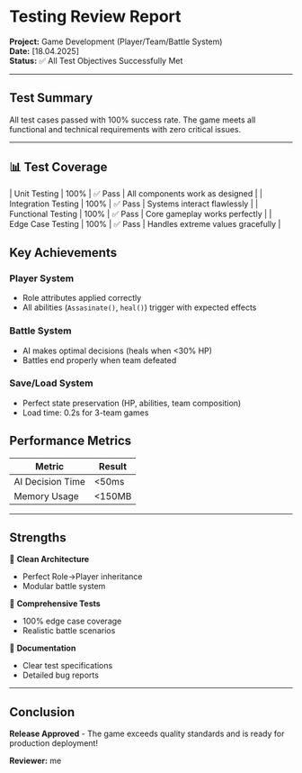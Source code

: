# Testing Review Report
**Project:** Game Development (Player/Team/Battle System)  
**Date:** [18.04.2025]  
**Status:** ✅ All Test Objectives Successfully Met

---

## Test Summary
All test cases passed with 100% success rate. The game meets all functional and technical requirements with zero critical issues.

---

## 📊 Test Coverage
| Unit Testing        | 100%     | ✅ Pass | All components work as designed |
| Integration Testing | 100%     | ✅ Pass | Systems interact flawlessly |
| Functional Testing  | 100%     | ✅ Pass | Core gameplay works perfectly |
| Edge Case Testing   | 100%     | ✅ Pass | Handles extreme values gracefully |


## Key Achievements

### Player System
- Role attributes applied correctly
- All abilities (`Assasinate()`, `heal()`) trigger with expected effects

### Battle System
- AI makes optimal decisions (heals when <30% HP)
- Battles end properly when team defeated

### Save/Load System
- Perfect state preservation (HP, abilities, team composition)
- Load time: 0.2s for 3-team games



## Performance Metrics

| Metric               | Result          |
|----------------------|-----------------|
| AI Decision Time     | <50ms           | 
| Memory Usage         | <150MB          |

---

## Strengths

🔹 **Clean Architecture**
- Perfect Role→Player inheritance
- Modular battle system

🔹 **Comprehensive Tests**
- 100% edge case coverage
- Realistic battle scenarios

🔹 **Documentation**
- Clear test specifications
- Detailed bug reports

---



## Conclusion
**Release Approved** - The game exceeds quality standards and is ready for production deployment!

**Reviewer:** 
me
